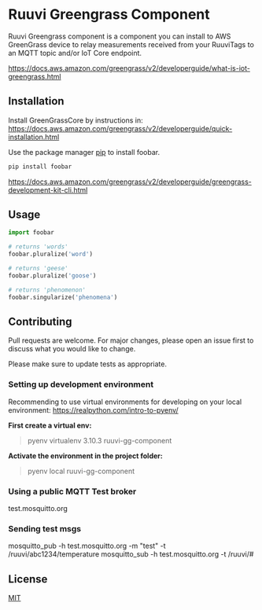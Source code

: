 # Ruuvi Greengrass Component

Ruuvi Greengrass component is a component you can install to AWS GreenGrass device to relay measurements received from your RuuviTags to an MQTT topic and/or IoT Core endpoint.

https://docs.aws.amazon.com/greengrass/v2/developerguide/what-is-iot-greengrass.html

## Installation

Install GreenGrassCore by instructions in: https://docs.aws.amazon.com/greengrass/v2/developerguide/quick-installation.html

Use the package manager [pip](https://pip.pypa.io/en/stable/) to install foobar.

```bash
pip install foobar
```

https://docs.aws.amazon.com/greengrass/v2/developerguide/greengrass-development-kit-cli.html

## Usage

```python
import foobar

# returns 'words'
foobar.pluralize('word')

# returns 'geese'
foobar.pluralize('goose')

# returns 'phenomenon'
foobar.singularize('phenomena')
```

## Contributing
Pull requests are welcome. For major changes, please open an issue first to discuss what you would like to change.

Please make sure to update tests as appropriate.

### Setting up development environment

Recommending to use virtual environments for developing on your local environment: https://realpython.com/intro-to-pyenv/

**First create a virtual env:**
> pyenv virtualenv 3.10.3 ruuvi-gg-component

**Activate the environment in the project folder:**
> pyenv local ruuvi-gg-component

### Using a public MQTT Test broker
test.mosquitto.org

### Sending test msgs
mosquitto_pub -h test.mosquitto.org -m "test" -t /ruuvi/abc1234/temperature
mosquitto_sub -h test.mosquitto.org -t /ruuvi/#


## License
[MIT](https://choosealicense.com/licenses/mit/)